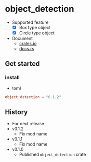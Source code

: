# object_detection

- Supported feature
  - [x] Box type object
  - [x] Circle type object
- Document
  - [crates.io](https://crates.io/crates/object_detection)
  - [docs.rs](https://docs.rs/object_detection)

## Get started
### install

- toml

```toml
object_detection = "0.1.2"
```

## History

- For next release
- v0.1.2
  - Fix mod name
- v0.1.1
  - Fix mod name
- v0.1.0
  - Published `object_detection` crate
